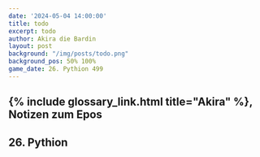 ```yaml
---
date: '2024-05-04 14:00:00'
title: todo
excerpt: todo
author: Akira die Bardin
layout: post
background: "/img/posts/todo.png"
background_pos: 50% 100%
game_date: 26. Pythion 499
---
```


## {% include glossary_link.html title="Akira" %}, Notizen zum Epos

## 26. Pythion


<!--
beim blick auf spiegel: bexos wisdom check geschafft, kapiosallos + Tiameia failed, timos schaut aufs wasser
-->

<!--
Die Amazonen sind mit der Halbinsel Aresia in Verbindung, 
Narsus für viele aresianer ein spielzeug der königin.
Chondrus: beim "träumer", also der richtung ohne sterne, finden wir die nether seee)
Chondrus: Von der Insel der Verdammnis in der dunklen See kann man manchmal auf Lutheria treffen. 
-->
